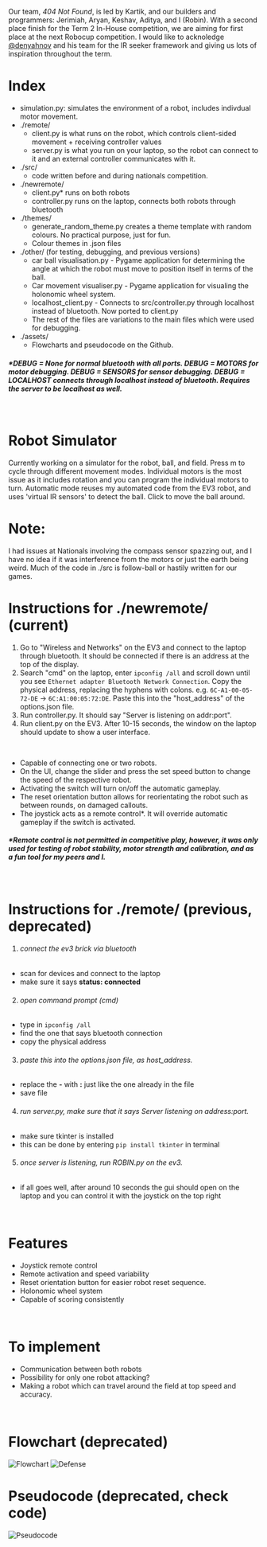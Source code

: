 Our team, *404 Not Found*, is led by Kartik, and our builders and programmers: Jerimiah, Aryan, Keshav, Aditya, and I (Robin). With a second place finish for the Term 2 In-House competition, we are aiming for first place at the next Robocup competition. I would like to acknoledge [@denyahnov](https://github.com/denyahnov) and his team for the IR seeker framework and giving us lots of inspiration throughout the term.
<br>

# Index
* simulation.py: simulates the environment of a robot, includes indivdual motor movement.
* ./remote/
  * client.py is what runs on the robot, which controls client-sided movement + receiving controller values
  * server.py is what you run on your laptop, so the robot can connect to it and an external controller communicates with it.
* ./src/
  * code written before and during nationals competition.
* ./newremote/
  * client.py* runs on both robots
  * controller.py runs on the laptop, connects both robots through bluetooth
* ./themes/
  * generate_random_theme.py creates a theme template with random colours. No practical purpose, just for fun.
  * Colour themes in .json files
* ./other/ (for testing, debugging, and previous versions)
  * car ball visualisation.py - Pygame application for determining the angle at which the robot must move to position itself in terms of the ball.
  * Car movement visualiser.py - Pygame application for visualing the holonomic wheel system.
  * localhost_client.py - Connects to src/controller.py through localhost instead of bluetooth. Now ported to client.py
  * The rest of the files are variations to the main files which were used for debugging.
* ./assets/
  * Flowcharts and pseudocode on the Github.
<h5>*DEBUG = None for normal bluetooth with all ports. DEBUG = MOTORS for motor debugging. DEBUG = SENSORS for sensor debugging. DEBUG = LOCALHOST connects through localhost instead of bluetooth. Requires the server to be localhost as well.</h5>
<br>

# Robot Simulator
Currently working on a simulator for the robot, ball, and field. Press m to cycle through different movement modes. Individual motors is the most issue as it includes rotation and you can program the individual motors to turn. Automatic mode reuses my automated code from the EV3 robot, and uses 'virtual IR sensors' to detect the ball. Click to move the ball around.

# Note:
I had issues at Nationals involving the compass sensor spazzing out, and I have no idea if it was interference from the motors or just the earth being weird. Much of the code in ./src is follow-ball or hastily written for our games.

# Instructions for ./newremote/ (current)
1. Go to "Wireless and Networks" on the EV3 and connect to the laptop through bluetooth. It should be connected if there is an address at the top of the display.
2. Search "cmd" on the laptop, enter `ipconfig /all` and scroll down until you see `Ethernet adapter Bluetooth Network Connection`. Copy the physical address, replacing the hyphens with colons. e.g. `6C-A1-00-05-72-DE` -> `6C:A1:00:05:72:DE`. Paste this into the "host_address" of the options.json file.
3. Run controller.py. It should say "Server is listening on addr:port".
4. Run client.py on the EV3. After 10-15 seconds, the window on the laptop should update to show a user interface.
<br>

* Capable of connecting one or two robots.
* On the UI, change the slider and press the set speed button to change the speed of the respective robot.
* Activating the switch will turn on/off the automatic gameplay.
* The reset orientation button allows for reorientating the robot such as between rounds, on damaged callouts.
* The joystick acts as a remote control*. It will override automatic gameplay if the switch is activated.
<h5>*Remote control is not permitted in competitive play, however, it was only used for testing of robot stability, motor strength and calibration, and as a fun tool for my peers and I.</h5>
<br>

# Instructions for ./remote/ (previous, deprecated)
1. <h6>connect the ev3 brick via bluetooth</h6>
  * scan for devices and connect to the laptop
  * make sure it says **status: connected**
2. <h6>open command prompt (cmd)</h6>
  * type in `ipconfig /all`
  * find the one that says bluetooth connection
  * copy the physical address
3. <h6>paste this into the options.json file, as host_address.</h6>
  * replace the **-** with **:** just like the one already in the file
  * save file
4. <h6>run server.py, make sure that it says Server listening on address:port.</h6>
  * make sure tkinter is installed
  * this can be done by entering `pip install tkinter` in terminal
5. <h6>once server is listening, run ROBIN.py on the ev3.</h6>
  * if all goes well, after around 10 seconds the gui should open on the laptop and you can control it with the joystick on the top right
<br>

# Features
- Joystick remote control
- Remote activation and speed variability
- Reset orientation button for easier robot reset sequence.
- Holonomic wheel system
- Capable of scoring consistently
<br>

# To implement
- Communication between both robots
- Possibility for only one robot attacking?
- Making a robot which can travel around the field at top speed and accuracy.
<br>

# Flowchart (deprecated)
![Flowchart](/assets/img1.png?raw=true "Flowchart")
![Defense](/assets/img2.png?raw=true "Defense")
# Pseudocode (deprecated, check code)
![Pseudocode](/assets/img3.png?raw=true "Pseudocode")
